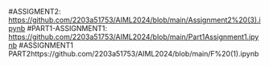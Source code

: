 #ASSIGMENT2: https://github.com/2203a51753/AIML2024/blob/main/Assignment2%20(3).ipynb
#PART1-ASSIGNMENT1: https://github.com/2203a51753/AIML2024/blob/main/Part1Assignment1.ipynb
#ASSIGNMENT1 PART2https://github.com/2203a51753/AIML2024/blob/main/F%20(1).ipynb
